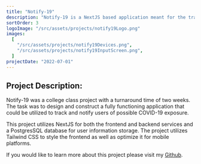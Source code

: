```yaml
---
title: "Notify-19"
description: "Notify-19 is a NextJS based application meant for the tracking of COVID-19 exposure on a college campus."
sortOrder: 3
logoImage: "/src/assets/projects/notify19Logo.png"
images:
  [
    "/src/assets/projects/notify19Devices.png",
    "/src/assets/projects/notify19InputScreen.png",
  ]
projectDate: "2022-07-01"
---
```


## Project Description:

Notify-19 was a college class project with a turnaround time of two weeks. The task was to design and construct a fully functioning application that could be utilized to track and notify users of possible COVID-19 exposure.

This project utilizes NextJS for both the frontend and backend services and a PostgresSQL database for user information storage. The project utilizes Tailwind CSS to style the frontend as well as optimize it for mobile platforms.

If you would like to learn more about this project please visit my [Github](https://github.com/scrimmie).
